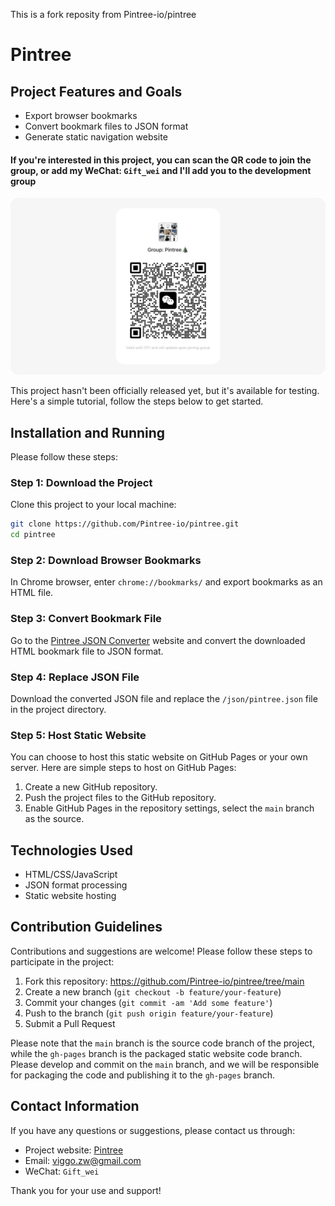 This is a fork reposity from Pintree-io/pintree
# Pintree

## Project Features and Goals

- Export browser bookmarks
- Convert bookmark files to JSON format
- Generate static navigation website

#### If you're interested in this project, you can scan the QR code to join the group, or add my WeChat: ```Gift_wei``` and I'll add you to the development group
![](/assets/wechat_group.png)

This project hasn't been officially released yet, but it's available for testing. Here's a simple tutorial, follow the steps below to get started.

## Installation and Running

Please follow these steps:

### Step 1: Download the Project

Clone this project to your local machine:
```bash
git clone https://github.com/Pintree-io/pintree.git
cd pintree
```

### Step 2: Download Browser Bookmarks

In Chrome browser, enter `chrome://bookmarks/` and export bookmarks as an HTML file.

### Step 3: Convert Bookmark File

Go to the [Pintree JSON Converter](https://pintree.io/json-converter) website and convert the downloaded HTML bookmark file to JSON format.

### Step 4: Replace JSON File

Download the converted JSON file and replace the `/json/pintree.json` file in the project directory.

### Step 5: Host Static Website

You can choose to host this static website on GitHub Pages or your own server. Here are simple steps to host on GitHub Pages:

1. Create a new GitHub repository.
2. Push the project files to the GitHub repository.
3. Enable GitHub Pages in the repository settings, select the `main` branch as the source.

## Technologies Used

- HTML/CSS/JavaScript
- JSON format processing
- Static website hosting

## Contribution Guidelines

Contributions and suggestions are welcome! Please follow these steps to participate in the project:

1. Fork this repository: https://github.com/Pintree-io/pintree/tree/main
2. Create a new branch (`git checkout -b feature/your-feature`)
3. Commit your changes (`git commit -am 'Add some feature'`)
4. Push to the branch (`git push origin feature/your-feature`)
5. Submit a Pull Request

Please note that the `main` branch is the source code branch of the project, while the `gh-pages` branch is the packaged static website code branch. Please develop and commit on the `main` branch, and we will be responsible for packaging the code and publishing it to the `gh-pages` branch.

## Contact Information

If you have any questions or suggestions, please contact us through:
- Project website: [Pintree](https://pintree.io/)
- Email: viggo.zw@gmail.com
- WeChat: ```Gift_wei```

Thank you for your use and support!
